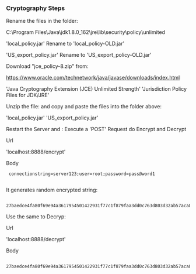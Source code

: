 ### Cryptography Steps

  Rename the files in the folder:
  
  C:\Program Files\Java\jdk1.8.0_162\jre\lib\security\policy\unlimited
  
  'local_policy.jar'  Rename to 'local_policy-OLD.jar'
  
  'US_export_policy.jar'  Rename to 'US_export_policy-OLD.jar'
  
  Download "jce_policy-8.zip" from:
  
  https://www.oracle.com/technetwork/java/javase/downloads/index.html
  
  'Java Cryptography Extension (JCE) Unlimited Strength'
  'Jurisdiction Policy Files for JDK/JRE'
  
  Unzip the file:
  and copy and paste the files into the folder above:
  
  'local_policy.jar'
  'US_export_policy.jar'

 
 Restart the Server and : 
 Execute a 'POST' Request do Encrypt and Decrypt
 
 Url
 
 'localhost:8888/encrypt'
 
 Body
 ````
  connectionstring=server123;user=root;password=pass@word1
  
 ````

It generates random encrypted string:

````
 27baedce4fa80f69e94a3617954501422931f77c1f879faa3dd0c763d803d32ab57aca8cb941761a3c0c28efd0fdbf9dcd5cfa52c009040a4f2db4f390b4436843e418ab87e94e250c93189193fc7bcc
```` 

Use the same to Decryp:

Url

 'localhost:8888/decrypt'
 
 Body
````
 27baedce4fa80f69e94a3617954501422931f77c1f879faa3dd0c763d803d32ab57aca8cb941761a3c0c28efd0fdbf9dcd5cfa52c009040a4f2db4f390b4436843e418ab87e94e250c93189193fc7bcc
```` 
